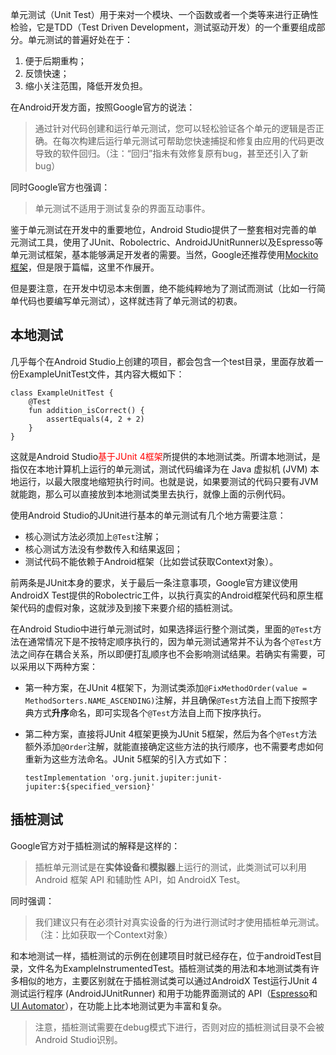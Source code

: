 单元测试（Unit Test）用于来对一个模块、一个函数或者一个类等来进行正确性检验，它是TDD（Test Driven Development，测试驱动开发）的一个重要组成部分。单元测试的普遍好处在于：

1. 便于后期重构；
2. 反馈快速；
3. 缩小关注范围，降低开发负担。


在Android开发方面，按照Google官方的说法：

>通过针对代码创建和运行单元测试，您可以轻松验证各个单元的逻辑是否正确。在每次构建后运行单元测试可帮助您快速捕捉和修复由应用的代码更改导致的软件回归。（注：“回归”指未有效修复原有bug，甚至还引入了新bug）

同时Google官方也强调：

>单元测试不适用于测试复杂的界面互动事件。

鉴于单元测试在开发中的重要地位，Android Studio提供了一整套相对完善的单元测试工具，使用了JUnit、Robolectric、AndroidJUnitRunner以及Espresso等单元测试框架，基本能够满足开发者的需要。当然，Google还推荐使用[Mockito框架](https://github.com/mockito/mockito)，但是限于篇幅，这里不作展开。

但是要注意，在开发中切忌本末倒置，绝不能纯粹地为了测试而测试（比如一行简单代码也要编写单元测试），这样就违背了单元测试的初衷。


## 本地测试

几乎每个在Android Studio上创建的项目，都会包含一个test目录，里面存放着一份ExampleUnitTest文件，其内容大概如下：

```
class ExampleUnitTest {
    @Test
    fun addition_isCorrect() {
        assertEquals(4, 2 + 2)
    }
}
```

这就是Android Studio<font color=red>基于JUnit 4框架</font>所提供的本地测试类。所谓本地测试，是指仅在本地计算机上运行的单元测试，测试代码编译为在 Java 虚拟机 (JVM) 本地运行，以最大限度地缩短执行时间。也就是说，如果要测试的代码只要有JVM就能跑，那么可以直接放到本地测试类里去执行，就像上面的示例代码。

使用Android Studio的JUnit进行基本的单元测试有几个地方需要注意：

+ 核心测试方法必须加上`@Test`注解；
+ 核心测试方法没有参数传入和结果返回；
+ 测试代码不能依赖于Android框架（比如尝试获取Context对象）。

前两条是JUnit本身的要求，关于最后一条注意事项，Google官方建议使用AndroidX Test提供的Robolectric工件，以执行真实的Android框架代码和原生框架代码的虚假对象，这就涉及到接下来要介绍的插桩测试。

在Android Studio中进行单元测试时，如果选择运行整个测试类，里面的`@Test`方法在通常情况下是不按特定顺序执行的，因为单元测试通常并不认为各个`@Test`方法之间存在耦合关系，所以即便打乱顺序也不会影响测试结果。若确实有需要，可以采用以下两种方案：

+ 第一种方案，在JUnit 4框架下，为测试类添加`@FixMethodOrder(value = MethodSorters.NAME_ASCENDING)`注解，并且确保`@Test`方法自上而下按照字典方式**升序**命名，即可实现各个`@Test`方法自上而下按序执行。

+ 第二种方案，直接将JUnit 4框架更换为JUnit 5框架，然后为各个`@Test`方法额外添加`@Order`注解，就能直接确定这些方法的执行顺序，也不需要考虑如何重新为这些方法命名。JUnit 5框架的引入方式如下：
    ```
    testImplementation 'org.junit.jupiter:junit-jupiter:${specified_version}'
    ```

## 插桩测试

Google官方对于插桩测试的解释是这样的：

>插桩单元测试是在**实体设备**和**模拟器**上运行的测试，此类测试可以利用 Android 框架 API 和辅助性 API，如 AndroidX Test。

同时强调：

>我们建议只有在必须针对真实设备的行为进行测试时才使用插桩单元测试。（注：比如获取一个Context对象）

和本地测试一样，插桩测试的示例在创建项目时就已经存在，位于androidTest目录，文件名为ExampleInstrumentedTest。插桩测试类的用法和本地测试类有许多相似的地方，主要区别就在于插桩测试类可以通过AndroidX Test运行JUnit 4测试运行程序 (AndroidJUnitRunner) 和用于功能界面测试的 API（[Espresso](https://developer.android.google.cn/training/testing/espresso)和[UI Automator](https://developer.android.google.cn/training/testing/ui-automator)），在功能上比本地测试更为丰富和复杂。

> 注意，插桩测试需要在debug模式下进行，否则对应的插桩测试目录不会被Android Studio识别。
